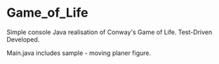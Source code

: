 # Game_of_Life

Simple console Java realisation of Conway's Game of Life.
Test-Driven Developed.

Main.java includes sample - moving planer figure.
